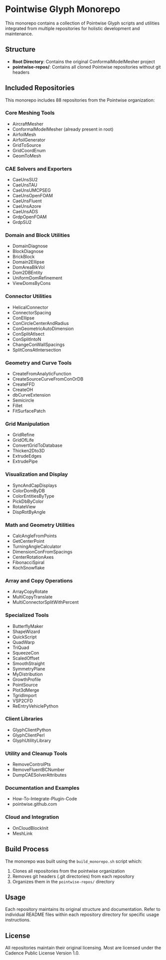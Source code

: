 # Pointwise Glyph Monorepo

This monorepo contains a collection of Pointwise Glyph scripts and utilities integrated from multiple repositories for holistic development and maintenance.

## Structure

- **Root Directory**: Contains the original ConformalModelMesher project
- **pointwise-repos/**: Contains all cloned Pointwise repositories without git headers

## Included Repositories

This monorepo includes 88 repositories from the Pointwise organization:

### Core Meshing Tools
- AircraftMesher
- ConformalModelMesher (already present in root)
- AirfoilMesh
- AirfoilGenerator
- GridToSource
- GridCoordEnum
- GeomToMesh

### CAE Solvers and Exporters
- CaeUnsSU2
- CaeUnsTAU
- CaeUnsUMCPSEG
- CaeUnsOpenFOAM
- CaeUnsFluent
- CaeUnsAzore
- CaeUnsADS
- GrdpOpenFOAM
- GrdpSU2

### Domain and Block Utilities
- DomainDiagnose
- BlockDiagnose
- BrickBlock
- Domain2Ellipse
- DomAreaBlkVol
- Dom2DBEntity
- UniformDomRefinement
- ViewDomsByCons

### Connector Utilities
- HelicalConnector
- ConnectorSpacing
- ConEllipse
- ConCircleCenterAndRadius
- ConGeometricAutoDimension
- ConSplitAtIsect
- ConSplitIntoN
- ChangeConWallSpacings
- SplitConsAtIntersection

### Geometry and Curve Tools
- CreateFromAnalyticFunction
- CreateSourceCurveFromConOrDB
- CreateFFD
- CreateOH
- dbCurveExtension
- Semicircle
- Fillet
- FitSurfacePatch

### Grid Manipulation
- GridRefine
- GridOfLife
- ConvertGridToDatabase
- Thicken2Dto3D
- ExtrudeEdges
- ExtrudePipe

### Visualization and Display
- SyncAndCapDisplays
- ColorDomByDB
- ColorEntitiesByType
- PickDbByColor
- RotateView
- DispRotByAngle

### Math and Geometry Utilities
- CalcAngleFromPoints
- GetCenterPoint
- TurningAngleCalculator
- DimensionConFromSpacings
- CenterRotationAxes
- FibonacciSpiral
- KochSnowflake

### Array and Copy Operations
- ArrayCopyRotate
- MultiCopyTranslate
- MultiConnectorSplitWithPercent

### Specialized Tools
- ButterflyMaker
- ShapeWizard
- QuickScript
- QuadWarp
- TriQuad
- SqueezeCon
- ScaledOffset
- SmoothStraight
- SymmetryPlane
- MyDistribution
- GrowthProfile
- PointSource
- Plot3dMerge
- TgridImport
- VSP2CFD
- ReEntryVehiclePython

### Client Libraries
- GlyphClientPython
- GlyphClientPerl
- GlyphUtilityLibrary

### Utility and Cleanup Tools
- RemoveControlPts
- RemoveFluentBCNumber
- DumpCAESolverAttributes

### Documentation and Examples
- How-To-Integrate-Plugin-Code
- pointwise.github.com

### Cloud and Integration
- OnCloudBlockInit
- MeshLink

## Build Process

The monorepo was built using the `build_monorepo.sh` script which:

1. Clones all repositories from the pointwise organization
2. Removes git headers (.git directories) from each repository
3. Organizes them in the `pointwise-repos/` directory

## Usage

Each repository maintains its original structure and documentation. Refer to individual README files within each repository directory for specific usage instructions.

## License

All repositories maintain their original licensing. Most are licensed under the Cadence Public License Version 1.0.